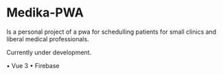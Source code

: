 # Medika-PWA

Is a personal project of a pwa for schedulling patients for small clinics and liberal medical professionals.

Currently under development.

• Vue 3
• Firebase
